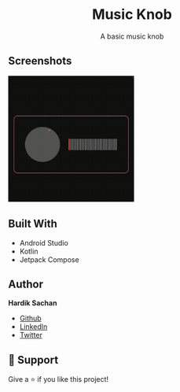 <h1 align="center">Music Knob</h1>

<p align="center">A basic music knob</p>

## Screenshots

<img src="music_knob_demo.gif" width="256" height="256"/>

## Built With

- Android Studio
- Kotlin
- Jetpack Compose

## Author

**Hardik Sachan**

- [Github](https://github.com/hardiksachan)
- [LinkedIn](https://www.linkedin.com/in/hardik-sachan/)
- [Twitter](https://twitter.com/simplyHardikk)

## 🤝 Support

Give a ⭐️ if you like this project!